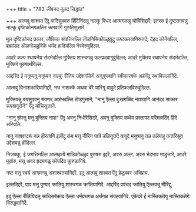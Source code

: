 +++
title = "783 जीवनद मूलद सिद्धांत"

+++
आत्मवु शाश्वत ऎंदु वादिसुववरु हिंदिनिंदलू नाल्कु विधद आत्मगळन्नु घोषिसिद्दारॆ; इतररु ई दुष्टतनवन्नु नाल्कु दृष्टिकोनगळल्लि क्रमवागि गुरुतिसुत्तारॆ.

मूल दृष्टिकोनद प्रकार, लौकिक संपत्तिनल्लि तॊडगिसिकॊळ्ळुवुदु कष्टकरवागिरुत्तदॆ; देहद कॊनॆयल्लि, ब्रह्मांडद ऒळगॊळ्ळुविकॆ धर्मद हादियल्लि नॆरवेरुवुदिल्ल.

आदरॆ कल्प स्थापनॆय संदर्भदल्लि मुक्तिय शास्त्रगळु फलप्रदवागुवुदिल्ल; आदरॆ मुक्तिय स्थापनॆय संदर्भदल्लि, मुक्तिगॆ पुरुषार्थविल्ल.

आद्दरिंद ई मनुष्यनु मनुष्यन नाल्कु रीतिय उद्देशगळिगॆ अनुगुणवागि स्वीकारक्कॆ अर्हनॆंदु स्थापिसलागिदॆ.

आत्मवु विनाशकारियागिद्दरॆ, नन्न नाशक्कॆ अथवा बेरॆ यारिगू यावुदे प्रतिफलविरुवुदिल्ल.

मुक्तियन्नु बयसुववनु श्रवणद आरंभदल्लि तॊडगुत्तानॆ, "नानु ऎल्ला दुःखगळिंद नाशवागि आनंदद साकार रूपवागुत्तेनॆ" ऎंदु योचिसुत्तानॆ.

"नानु संपत्तु मत्तु मुक्तिय नाश" ऎंदु अवनु निर्धरिसिदरॆ, अवनु मुक्तिय कथॆय प्रस्तापद परिमळदिंद हिंदॆ सरियलि.

नानु नाशवादरू नन्न हॊरतागि इन्नॊंदु कंब मत्तु नीरिन पात्रॆ उळियुत्तदॆ यावुदे मनुष्यनु तन्न तलॆयन्नु कत्तरिसुव उद्देशवन्नु हॊंदिल्ल.

निजक्कू, ई जगत्तिनल्लि आत्महत्यॆ माडिकॊळ्ळुव पुरुषरु इद्दरॆ, अवरु अल्ल. अवरु भेदभाव माडुत्तारॆ, आदरॆ मूर्खरु, मत्तु अवर हृदयगळु कोपदिंद कुरुडागिवॆ.

नष्ट मत्तु स्वयं आगमनवु अशाश्वतवागिद्दरॆ. इदु आत्मवु शाश्वत ऎंदु हेळुववर अभिप्राय.

इल्लदिद्दरॆ, पाप मत्तु पुण्यद क्रांतियु शास्त्रगळ क्रांतियागिदॆ. आद्दरिंद प्रपंचद क्रांतियु ऎल्लवन्नू मीरिद्दु.

इदु ऎल्ला रीतियिंदलू साधिसबेकाद ऎल्ला धर्मग्रंथगळ अर्थगळ संग्रहवागिदॆ. एकॆंदरॆ ई नास्तिकतॆयु नास्तिकतॆगॆ विरुद्धवागिदॆ.

